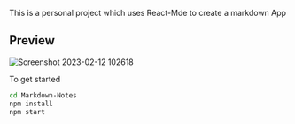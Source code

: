 This is a personal project which uses React-Mde to create a markdown App

## Preview
![Screenshot 2023-02-12 102618](https://user-images.githubusercontent.com/88382605/218294660-ae1aa1b3-9715-4e32-a0a5-15b62da5624b.png)


To get started

```bash
cd Markdown-Notes
npm install
npm start
```
